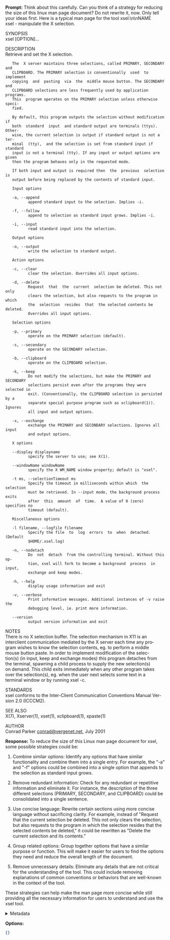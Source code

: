 **Prompt:**
Think about this carefully. Can you think of a strategy for reducing the size of this linux man page document? Do not rewrite it, now. Only tell your ideas first. Here is a typical man page for the tool xsel:\n\nNAME  
       xsel - manipulate the X selection.  
  
SYNOPSIS  
       xsel [OPTION]...  
  
DESCRIPTION  
       Retrieve and set the X selection.  
  
       The  X server maintains three selections, called PRIMARY, SECONDARY and  
       CLIPBOARD. The PRIMARY selection is conventionally  used  to  implement  
       copying  and  pasting  via  the  middle mouse button. The SECONDARY and  
       CLIPBOARD selections are less frequently used by application  programs.  
       This  program operates on the PRIMARY selection unless otherwise speci‐  
       fied.  
  
       By default, this program outputs the selection without modification  if  
       both  standard  input  and standard output are terminals (ttys). Other‐  
       wise, the current selection is output if standard output is not a  ter‐  
       minal  (tty),  and the selection is set from standard input if standard  
       input is not a terminal (tty). If any input or output options are given  
       then the program behaves only in the requested mode.  
  
       If both input and output is required then  the  previous  selection  is  
       output before being replaced by the contents of standard input.  
  
       Input options  
  
       -a, --append  
              append standard input to the selection. Implies -i.  
  
       -f, --follow  
              append to selection as standard input grows. Implies -i.  
  
       -i, --input  
              read standard input into the selection.  
  
       Output options  
  
       -o, --output  
              write the selection to standard output.  
  
       Action options  
  
       -c, --clear  
              clear the selection. Overrides all input options.  
  
       -d, --delete  
              Request  that  the  current  selection be deleted. This not only  
              clears the selection, but also requests to the program in  which  
              the  selection  resides  that  the selected contents be deleted.  
              Overrides all input options.  
  
       Selection options  
  
       -p, --primary  
              operate on the PRIMARY selection (default).  
  
       -s, --secondary  
              operate on the SECONDARY selection.  
  
       -b, --clipboard  
              operate on the CLIPBOARD selection.  
  
       -k, --keep  
              Do not modify the selections, but make the PRIMARY and SECONDARY  
              selections persist even after the programs they were selected in  
              exit. (Conventionally, the CLIPBOARD selection is persisted by a  
              separate special purpose program such as xclipboard(1)). Ignores  
              all input and output options.  
  
       -x, --exchange  
              exchange the PRIMARY and SECONDARY selections. Ignores all input  
              and output options.  
  
       X options  
  
       --display displayname  
              specify the server to use; see X(1).  
  
       --windowName windowName  
              specify the X WM_NAME window property; default is "xsel".  
  
       -t ms, --selectionTimeout ms  
              Specify the timeout in milliseconds within which  the  selection  
              must be retrieved. In --input mode, the background process exits  
              after  this  amount  of  time.  A value of 0 (zero) specifies no  
              timeout (default).  
  
       Miscellaneous options  
  
       -l filename, --logfile filename  
              Specify the file  to  log  errors  to  when  detached.  (Default  
              $HOME/.xsel.log)  
  
       -n, --nodetach  
              Do  not  detach  from the controlling terminal. Without this op‐  
              tion, xsel will fork to become a background  process  in  input,  
              exchange and keep modes.  
  
       -h, --help  
              display usage information and exit  
  
       -v, --verbose  
              Print informative messages. Additional instances of -v raise the  
              debugging level, ie. print more information.  
  
       --version  
              output version information and exit  
  
NOTES  
       There  is  no  X selection buffer. The selection mechanism in X11 is an  
       interclient communication mediated by the X server each time  any  pro‐  
       gram  wishes  to  know  the selection contents, eg. to perform a middle  
       mouse button paste. In order to implement modification  of  the  selec‐  
       tion(s)  (in input, keep and exchange modes) this program detaches from  
       the terminal, spawning a child process to supply the  new  selection(s)  
       on  demand.  This  child exits immediately when any other program takes  
       over the selection(s), eg. when the user next selects some  text  in  a  
       terminal window or by running xsel -c.  
  
STANDARDS  
       xsel conforms to the Inter-Client Communication Conventions Manual Ver‐  
       sion 2.0 (ICCCM2).  
  
SEE ALSO  
       X(7), Xserver(1), xset(1), xclipboard(1), xpaste(1)  
  
AUTHOR  
       Conrad Parker <conrad@vergenet.net>, July 2001  
  

**Response:**
To reduce the size of this Linux man page document for xsel, some possible strategies could be:

1. Combine similar options: Identify any options that have similar functionality and combine them into a single entry. For example, the "-a" and "-f" options could be combined into a single option that appends to the selection as standard input grows.

2. Remove redundant information: Check for any redundant or repetitive information and eliminate it. For instance, the description of the three different selections (PRIMARY, SECONDARY, and CLIPBOARD) could be consolidated into a single sentence.

3. Use concise language: Rewrite certain sections using more concise language without sacrificing clarity. For example, instead of "Request that the current selection be deleted. This not only clears the selection, but also requests to the program in which the selection resides that the selected contents be deleted," it could be rewritten as "Delete the current selection and its contents."

4. Group related options: Group together options that have a similar purpose or function. This will make it easier for users to find the options they need and reduce the overall length of the document.

5. Remove unnecessary details: Eliminate any details that are not critical for the understanding of the tool. This could include removing explanations of common conventions or behaviors that are well-known in the context of the tool.

These strategies can help make the man page more concise while still providing all the necessary information for users to understand and use the xsel tool.

<details><summary>Metadata</summary>

- Duration: 7506 ms
- Datetime: 2023-09-08T20:35:43.716605
- Model: gpt-3.5-turbo-0613

</details>

**Options:**
```json
{}
```

